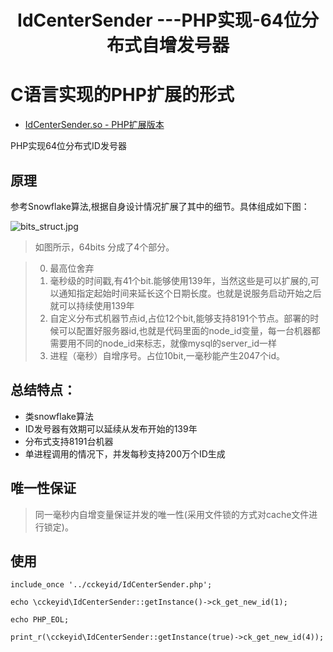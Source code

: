 <h1 align="center">IdCenterSender ---PHP实现-64位分布式自增发号器</h1>

# C语言实现的PHP扩展的形式

- [IdCenterSender.so - PHP扩展版本](https://github.com/whiteCcinn/IdCenterSender-so)

PHP实现64位分布式ID发号器

## 原理

参考Snowflake算法,根据自身设计情况扩展了其中的细节。具体组成如下图：
	
![bits_struct.jpg](https://raw.githubusercontent.com/whiteCcinn/IdCenterSender/master/pic/bits_struct.png)

> 如图所示，64bits 分成了4个部分。

> 0. 最高位舍弃
> 1. 毫秒级的时间戳,有41个bit.能够使用139年，当然这些是可以扩展的,可以通知指定起始时间来延长这个日期长度。也就是说服务启动开始之后就可以持续使用139年
> 2. 自定义分布式机器节点id,占位12个bit,能够支持8191个节点。部署的时候可以配置好服务器id,也就是代码里面的node_id变量，每一台机器都需要用不同的node_id来标志，就像mysql的server_id一样
> 3. 进程（毫秒）自增序号。占位10bit,一毫秒能产生2047个id。

## 总结特点：
- 类snowflake算法
- ID发号器有效期可以延续从发布开始的139年
- 分布式支持8191台机器
- 单进程调用的情况下，并发每秒支持200万个ID生成

## 唯一性保证
> 同一毫秒内自增变量保证并发的唯一性(采用文件锁的方式对cache文件进行锁定)。

## 使用

```
include_once '../cckeyid/IdCenterSender.php';

echo \cckeyid\IdCenterSender::getInstance()->ck_get_new_id(1);

echo PHP_EOL;

print_r(\cckeyid\IdCenterSender::getInstance(true)->ck_get_new_id(4));

```
